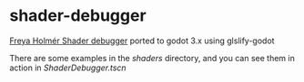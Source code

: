 # shader-debugger
[Freya Holmér Shader debugger](https://gist.github.com/FreyaHolmer/71717be9f3030c1b0990d3ed1ae833e3) ported to godot 3.x using glslify-godot

There are some examples in the _shaders_ directory, and you can see them in action in _ShaderDebugger.tscn_
